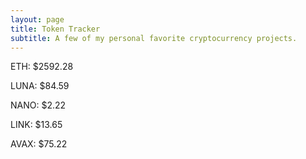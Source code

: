 ```yaml
---
layout: page
title: Token Tracker
subtitle: A few of my personal favorite cryptocurrency projects.
---
```


<!--BEGINCRYPTOINPUT-->
ETH: $2592.28

LUNA: $84.59

NANO: $2.22

LINK: $13.65

AVAX: $75.22

<!--ENDCRYPTOINPUT-->
